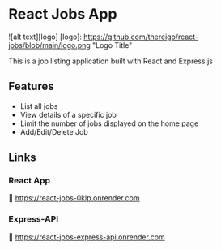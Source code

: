 # React Jobs App

![alt text][logo]
[logo]: https://github.com/thereigo/react-jobs/blob/main/logo.png "Logo Title"

This is a job listing application built with React and Express.js

## Features

- List all jobs
- View details of a specific job
- Limit the number of jobs displayed on the home page
- Add/Edit/Delete Job

## Links
### React App

🚀 https://react-jobs-0klp.onrender.com

### Express-API

🚀 https://react-jobs-express-api.onrender.com
